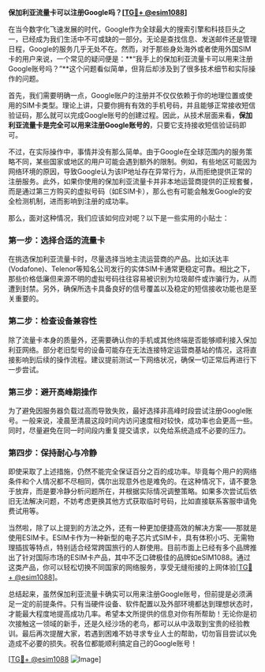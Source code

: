 **保加利亚流量卡可以注册Google吗？[[TG💪+ @esim1088](https://t.me/s/esim1088)]**

在当今数字化飞速发展的时代，Google作为全球最大的搜索引擎和科技巨头之一，已经成为我们生活中不可或缺的一部分。无论是查找信息、发送邮件还是管理日程，Google的服务几乎无处不在。然而，对于那些身处海外或者使用外国SIM卡的用户来说，一个常见的疑问便是：**“我手上的保加利亚流量卡可以用来注册Google账号吗？”**这个问题看似简单，但背后却涉及到了很多技术细节和实际操作的问题。

首先，我们需要明确一点，Google账户的注册并不仅仅依赖于你的地理位置或使用的SIM卡类型。理论上讲，只要你拥有有效的手机号码，并且能够正常接收短信验证码，那么就可以完成Google账号的创建过程。因此，从技术层面来看，**保加利亚流量卡是完全可以用来注册Google账号的**，只要它支持接收短信验证码即可。

不过，在实际操作中，事情并没有那么简单。由于Google在全球范围内的服务策略不同，某些国家或地区的用户可能会遇到额外的限制。例如，有些地区可能因为网络环境的原因，导致Google认为该IP地址存在异常行为，从而拒绝提供正常的注册服务。此外，如果你使用的保加利亚流量卡并非本地运营商提供的正规套餐，而是通过第三方购买的虚拟号码（如ESIM卡），那么也有可能会触发Google的安全检测机制，进而影响到注册的成功率。

那么，面对这种情况，我们应该如何应对呢？以下是一些实用的小贴士：

### 第一步：选择合适的流量卡
在挑选保加利亚流量卡时，尽量选择当地主流运营商的产品。比如沃达丰(Vodafone)、Telenor等知名公司发行的实体SIM卡通常更稳定可靠。相比之下，那些价格低廉但来源不明的虚拟号码往往容易被识别为垃圾邮件或诈骗行为，从而遭到封禁。另外，确保所选卡具备良好的信号覆盖以及稳定的短信接收功能也是至关重要的。

### 第二步：检查设备兼容性
除了流量卡本身的质量外，还需要确认你的手机或其他终端是否能够顺利接入保加利亚网络。部分老旧型号的设备可能存在无法连接特定运营商基站的情况，这将直接影响到后续的操作流程。建议提前测试一下网络状况，确保一切正常后再进行下一步尝试。

### 第三步：避开高峰期操作
为了避免因服务器负载过高而导致失败，最好选择非高峰时段尝试注册Google账号。一般来说，凌晨至清晨这段时间内访问速度相对较快，成功率也会更高一些。同时，尽量避免在同一时间段内重复提交请求，以免给系统造成不必要的压力。

### 第四步：保持耐心与冷静
即使采取了上述措施，仍然不能完全保证百分之百的成功率。毕竟每个用户的网络条件和个人情况都不尽相同，偶尔出现意外也是难免的。在这种情况下，请不要急于放弃，而是要冷静分析问题所在，并根据实际情况调整策略。如果多次尝试后依旧无法解决问题，不妨考虑更换其他方式获取临时号码，比如直接联系客服申请免费试用等。

当然啦，除了以上提到的方法之外，还有一种更加便捷高效的解决方案——那就是使用ESIM卡。ESIM卡作为一种新型的电子芯片式SIM卡，具有体积小巧、无需物理插拔等特点，特别适合经常跨国旅行的人群使用。目前市面上已经有多个品牌推出了针对国际市场的ESIM卡产品，其中不乏口碑极佳的品牌如eSIM1088。通过这类产品，你可以轻松切换不同国家的网络服务，享受无缝衔接的上网体验[[TG💪+ @esim1088](https://t.me/s/esim1088)]。

总结起来，虽然保加利亚流量卡确实可以用来注册Google账号，但前提是必须满足一定的前提条件。只有当硬件设备、软件配置以及外部环境都达到理想状态时，才能最大程度地提高成功几率。希望本文所提供的信息对你有所帮助！无论你是初次接触这一领域的新手，还是久经沙场的老鸟，都可以从中汲取到宝贵的经验教训。最后再次提醒大家，若遇到困难不妨寻求专业人士的帮助，切勿盲目尝试以免造成不必要的损失。祝各位都能顺利搞定自己的Google账号！

[[TG💪+ @esim1088](https://t.me/s/esim1088) ![Image](https://i.postimg.cc/4NQfJmqS/Snipaste-2025-05-13-00-14-12.png)]